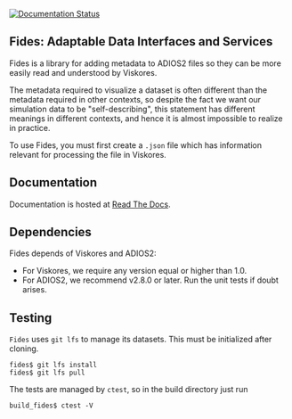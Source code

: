 [![Documentation Status](https://readthedocs.org/projects/fides/badge/?version=latest)](https://fides.readthedocs.io/en/latest/?badge=latest)

## Fides: Adaptable Data Interfaces and Services

Fides is a library for adding metadata to ADIOS2 files so they can be more easily read and understood by Viskores.

The metadata required to visualize a dataset is often different than the metadata required in other contexts, so despite the fact we want our simulation data to be "self-describing", this statement has different meanings in different contexts, and hence it is almost impossible to realize in practice.

To use Fides, you must first create a `.json` file which has information relevant for processing the file in Viskores.

## Documentation

Documentation is hosted at [Read The Docs](https://fides.readthedocs.io/en/latest/?badge=latest).

## Dependencies

Fides depends of Viskores and ADIOS2:

- For Viskores, we require any version equal or higher than 1.0.
- For ADIOS2, we recommend v2.8.0 or later. Run the unit tests if doubt arises.

## Testing

`Fides` uses `git lfs` to manage its datasets.
This must be initialized after cloning.

```
fides$ git lfs install
fides$ git lfs pull
```

The tests are managed by `ctest`, so in the build directory just run

```
build_fides$ ctest -V
```
